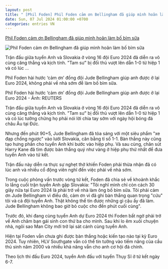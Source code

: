 ```yaml
---
layout: post
title: " [Phil Foden] Phil Foden cảm ơn Bellingham đã giúp mình hoãn làm bố bỉm sữa"
date: Sun, 07 Jul 2024 01:00:00 +0700
categories: entries VN
---
```

[Phil Foden cảm ơn Bellingham đã giúp mình hoãn làm bố bỉm sữa](https://cuoi.tuoitre.vn/phil-foden-cam-on-bellingham-da-giup-minh-hoan-lam-bo-bim-sua-20240706142845626.htm)

![Phil Foden cảm ơn Bellingham đã giúp mình hoãn làm bố bỉm sữa](https://cdn.tuoitre.vn/zoom/600_315/471584752817336320/2024/7/6/076b7f77d15873062a49-17202506736601848905672-16-0-393-720-crop-172025078157443657983.jpg)

Trận đấu giữa tuyển Anh và Slovakia ở vòng 16 đội Euro 2024 đã diễn ra vô cùng căng thẳng và kịch tính. "Tam sư" bị đối thủ vượt lên dẫn 1-0 từ hiệp 1 và có lúc ...

Phil Foden hài hước ‘cảm ơn’ đồng đội Jude Bellingham giúp anh được ở lại Euro 2024, không phải về nhà sớm để làm bố bỉm sữa.

Phil Foden hài hước ‘cảm ơn’ đồng đội Jude Bellingham giúp anh được ở lại Euro 2024 - Ảnh: REUTERS

Trận đấu giữa tuyển Anh và Slovakia ở vòng 16 đội Euro 2024 đã diễn ra vô cùng căng thẳng và kịch tính. "Tam sư" bị đối thủ vượt lên dẫn 1-0 từ hiệp 1 và có lúc tưởng chừng họ phải nói lời chia tay sớm với ngày hội bóng đá châu Âu tại Đức.

Nhưng đến phút 90+5, Jude Bellingham đã tỏa sáng với một siêu phẩm "xe đạp chổng ngược" vào lưới Slovakia, cân bằng tỉ số 1-1. Bàn thắng này cũng tạo hưng phấn cho tuyển Anh khi bước vào hiệp phụ. Và sau cùng, chân sút Harry Kane đã tìm được bàn thắng quý như vàng ở hiệp phụ thứ nhất để đưa tuyển Anh vào tứ kết.

Trận đấu này diễn ra thực sự nghẹt thở khiến Foden phải thừa nhận đã có lúc anh và nhiều cổ động viên nghĩ đến việc phải về nhà sớm.

Trong cuộc phỏng vấn trước vòng tứ kết, Foden đã chia sẻ về khoảnh khắc lo lắng cuối trận tuyển Anh gặp Slovakia: "Tôi nghĩ mình chỉ còn cách 30 giây nữa tại Euro 2024 là phải trở về nhà làm ông bố bỉm sữa. Tôi phải cảm ơn Jude Bellingham vì điều đó, cảm ơn vì đã ghi bàn thắng quan trọng "cứu" tôi và cả đội tuyển Anh. Thật không thể tin được những gì cậu ấy đã làm. Jude Bellingham không bao giờ bỏ cuộc cho đến phút cuối cùng".

Trước đó, khi đang cùng tuyển Anh dự Euro 2024 thì Foden bất ngờ phải trở về Anh chăm bạn gái sinh con thứ ba cho mình. Sau khi lo êm xuôi chuyện nhà, ngôi sao Man City mới trở lại sát cánh cùng tuyển Anh.

Hiện tại Foden vẫn chưa ghi được bàn thắng hoặc kiến tạo nào tại kỳ Euro 2024. Tuy nhiên, HLV Southgate vẫn có thể tin tưởng vào tiềm năng của cầu thủ sinh năm 2000 và nhiều khả năng vẫn cho anh cơ hội đá chính.

Theo lịch thi đấu Euro 2024, tuyển Anh đấu với tuyển Thụy Sĩ ở tứ kết ngày 6-7.





